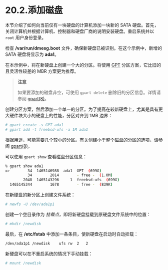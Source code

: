 # 20.2.添加磁盘

本节介绍了如何向当前仅有一块硬盘的计算机添加一块新的 SATA 硬盘。首先，关闭计算机并根据计算机、控制器和硬盘厂商的说明安装硬盘。重启系统并以 `root` 用户身份登录。

检查 **/var/run/dmesg.boot** 文件，确保新硬盘已被识别。在这个示例中，新增的 SATA 硬盘将显示为 **ada1**。

在本示例中，将在新硬盘上创建一个大的分区。将使用 [GPT](https://en.wikipedia.org/wiki/GUID_Partition_Table) 分区方案，它比旧的且灵活性较差的 MBR 方案更为推荐。

>**注意**
>
> 如果要添加的磁盘非空，可使用 `gpart delete` 删除旧的分区信息。详情请参阅 [gpart(8)](https://man.freebsd.org/cgi/man.cgi?query=gpart&sektion=8&format=html)。

创建分区方案，然后添加一个单一的分区。为了提高在较新硬盘上，尤其是具有更大硬件块大小的硬盘上的性能，分区对齐到 1MB 边界：

```sh
# gpart create -s GPT ada1
# gpart add -t freebsd-ufs -a 1M ada1
```

根据用途，可能需要几个较小的分区。有关创建小于整个磁盘的分区的选项，请参阅 [gpart(8)](https://man.freebsd.org/cgi/man.cgi?query=gpart&sektion=8&format=html)。

可以使用 `gpart show` 查看磁盘分区信息：

```sh
% gpart show ada1
=>        34  1465146988  ada1  GPT  (699G)
          34        2014        - free -  (1.0M)
        2048  1465143296     1  freebsd-ufs  (699G)
  1465145344        1678        - free -  (839K)
```

在新硬盘的新分区上创建文件系统：

```sh
# newfs -U /dev/ada1p1
```

创建一个空目录作为 *挂载点*，即将新硬盘挂载到原硬盘文件系统中的位置：

```sh
# mkdir /newdisk
```

最后，在 **/etc/fstab** 中添加一条条目，使新硬盘在启动时自动挂载：

```sh
/dev/ada1p1	/newdisk	ufs	rw	2	2
```

新硬盘可以在不重启系统的情况下手动挂载：

```sh
# mount /newdisk
```
